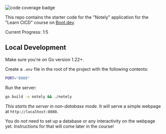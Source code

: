 ![code coverage badge](https://github.com/lcphutchinson/learn-cicd-starter/actions/workflows/Tests.yml/badge.svg)

This repo contains the starter code for the "Notely" application for the "Learn CICD" course on [Boot.dev](https://boot.dev).

Current Progress: 1:5

## Local Development

Make sure you're on Go version 1.22+.

Create a `.env` file in the root of the project with the following contents:

```bash
PORT="8080"
```

Run the server:

```bash
go build -o notely && ./notely
```

*This starts the server in non-database mode.* It will serve a simple webpage at `http://localhost:8080`.

You do *not* need to set up a database or any interactivity on the webpage yet. Instructions for that will come later in the course!
